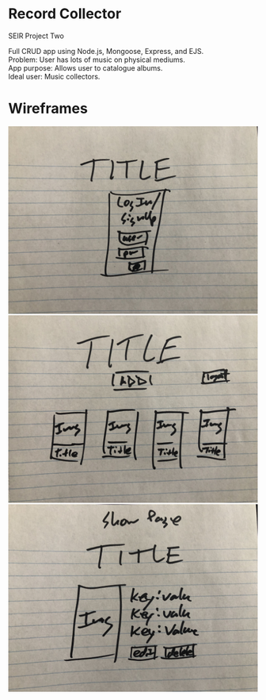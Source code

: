 # Record Collector

SEIR Project Two

Full CRUD app using Node.js, Mongoose, Express, and EJS.  
Problem: User has lots of music on physical mediums.  
App purpose: Allows user to catalogue albums.  
Ideal user: Music collectors.  

# Wireframes
![login/signup wireframe](/images/logIn_wireframe.JPG)
![index wireframe](/images/index_wireframe.JPG)
![show wirefram](/images/show_wireframe.JPG)
